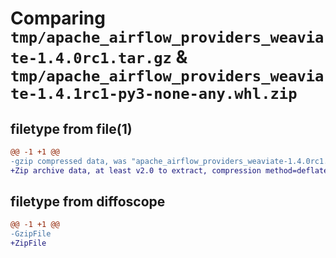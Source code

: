 # Comparing `tmp/apache_airflow_providers_weaviate-1.4.0rc1.tar.gz` & `tmp/apache_airflow_providers_weaviate-1.4.1rc1-py3-none-any.whl.zip`

## filetype from file(1)

```diff
@@ -1 +1 @@
-gzip compressed data, was "apache_airflow_providers_weaviate-1.4.0rc1.tar", last modified: Tue Apr 30 11:49:07 2024, max compression
+Zip archive data, at least v2.0 to extract, compression method=deflate
```

## filetype from diffoscope

```diff
@@ -1 +1 @@
-GzipFile
+ZipFile
```

